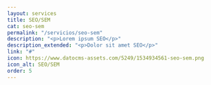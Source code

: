 ```yaml
---
layout: services
title: SEO/SEM
cat: seo-sem
permalink: "/servicios/seo-sem"
description: "<p>Lorem ipsum SEO</p>"
description_extended: "<p>Dolor sit amet SEO</p>"
link: "#"
icon: https://www.datocms-assets.com/5249/1534934561-seo-sem.png
icon_alt: SEO/SEM
order: 5
---
```



